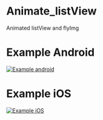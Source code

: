# Animate_listView
Animated listView and flyImg

# Example Android

[![Example android](https://github.com/SergeyMNet/Animate_listView/blob/master/scr/Screenshot.png)](https://youtu.be/5Naji35O1TY)

# Example iOS

[![Example iOS](https://github.com/SergeyMNet/Animate_listView/blob/master/scr/Screenshot.png)](https://youtu.be/Lon7wXevZ6g)
